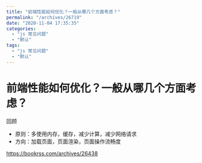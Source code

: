 ```yaml
---
title: "前端性能如何优化？一般从哪几个方面考虑？"
permalink: "/archives/26719"
date: "2020-11-04 17:35:35"
categories: 
  - "js 常见问题"
  - "默认"
tags: 
  - "js 常见问题"
  - "默认"
---
```


# 前端性能如何优化？一般从哪几个方面考虑？

回顾

- 原则：多使用内存，缓存，减少计算，减少网络请求
- 方向：加载页面，页面渲染，页面操作流畅度

https://bookrss.com/archives/26438
